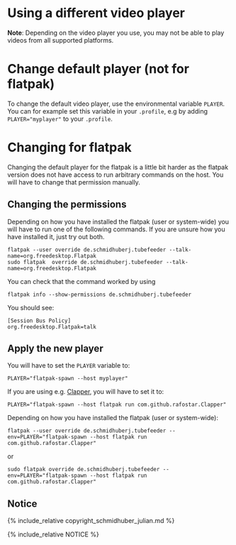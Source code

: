 # Using a different video player

__Note__: Depending on the video player you use, you may not be able to play videos from all supported platforms.

# Change default player (not for flatpak)

To change the default video player, use the environmental variable `PLAYER`. You can for example set this variable in your `.profile`, e.g
by adding `PLAYER="myplayer"` to your `.profile`.

# Changing for flatpak

Changing the default player for the flatpak is a little bit harder as the flatpak version does not have access to run arbitrary commands on the host. You will have to change that permission manually. 

## Changing the permissions

Depending on how you have installed the flatpak (user or system-wide) you will have to run one of the following commands. If you are unsure how you have installed it, just try out both.

```
flatpak --user override de.schmidhuberj.tubefeeder --talk-name=org.freedesktop.Flatpak
sudo flatpak  override de.schmidhuberj.tubefeeder --talk-name=org.freedesktop.Flatpak
```

You can check that the command worked by using

```
flatpak info --show-permissions de.schmidhuberj.tubefeeder
```

You should see:

```
[Session Bus Policy]
org.freedesktop.Flatpak=talk
```

## Apply the new player

You will have to set the `PLAYER` variable to:

```
PLAYER="flatpak-spawn --host myplayer"
```

If you are using e.g. [Clapper](https://flathub.org/apps/details/com.github.rafostar.Clapper), you will have to set it to:

```
PLAYER="flatpak-spawn --host flatpak run com.github.rafostar.Clapper"
```
Depending on how you have installed the flatpak (user or system-wide):

```
flatpak --user override de.schmidhuberj.tubefeeder --env=PLAYER="flatpak-spawn --host flatpak run com.github.rafostar.Clapper"
```
or

```
sudo flatpak override de.schmidhuberj.tubefeeder --env=PLAYER="flatpak-spawn --host flatpak run com.github.rafostar.Clapper"
```

## Notice

{% include_relative copyright_schmidhuber_julian.md %}

{% include_relative NOTICE %}
